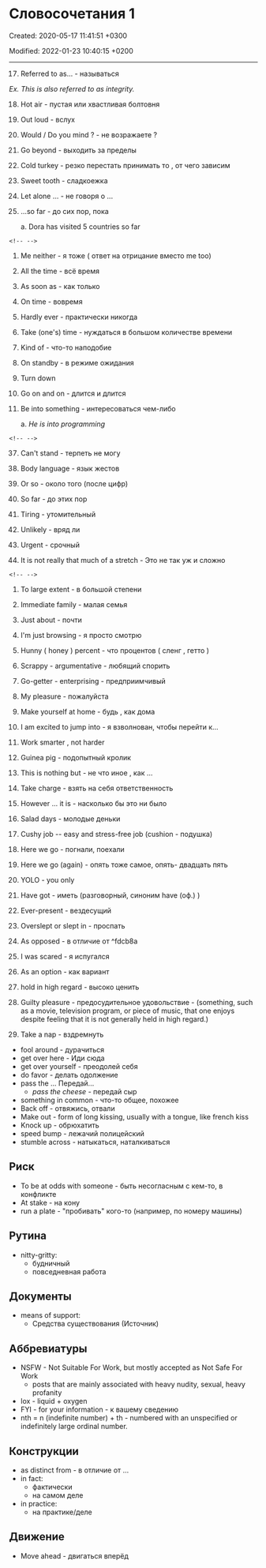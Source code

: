 # Словосочетания 1 

Created: 2020-05-17 11:41:51 +0300

Modified: 2022-01-23 10:40:15 +0200

---


17. Referred to as... - называться

*Ex. This is also referred to as integrity.*

18. Hot air - пустая или хвастливая болтовня

19. Out loud - вслух

20. Would / Do you mind ? - не возражаете ?

21. Go beyond - выходить за пределы

22. Cold turkey - резко перестать принимать то , от чего зависим

23. Sweet tooth - сладкоежка

24. Let alone ... - не говоря о ...

25. ...so far - до сих пор, пока

    a.  Dora has visited 5 countries so far

```{=html}
<!-- -->
```
1.  Me neither - я тоже ( ответ на отрицание вместо me too)

2.  All the time - всё время

3.  As soon as - как только

4.  On time - вовремя

5.  Hardly ever - практически никогда

6.  Take (one's) time - нуждаться в большом количестве времени

7.  Kind of - что-то наподобие

8.  On standby - в режиме ожидания

9.  Turn down

10. Go on and on - длится и длится

11. Be into something - интересоваться чем-либо

    a.  *He is into programming*

```{=html}
<!-- -->
```
37. Can't stand - терпеть не могу

38. Body language - язык жестов
    



39. Or so - около того (после цифр)

40. So far - до этих пор

41. Tiring - утомительный

42. Unlikely - вряд ли

43. Urgent - срочный

44. It is not really that much of a stretch - Это не так уж и сложно

```{=html}
<!-- -->
```
1.  To large extent - в большой степени

2.  Immediate family - малая семья

3.  Just about - почти



4.  I'm just browsing - я просто смотрю

5.  Hunny ( honey ) percent - что процентов ( сленг , гетто )



6.  Scrappy - argumentative - любящий спорить

7.  Go-getter - enterprising - предприимчивый

8.  My pleasure - пожалуйста



9.  Make yourself at home - будь , как дома

10. I am excited to jump into - я взволнован, чтобы перейти к...

11. Work smarter , not harder

12. Guinea pig - подопытный кролик



13. This is nothing but - не что иное , как ...

14. Take charge - взять на себя ответственность

15. However ... it is - насколько бы это ни было



16. Salad days - молодые деньки

17. Cushy job -- easy and stress-free job (cushion - подушка)

18. Here we go - погнали, поехали

19. Here we go (again) - опять тоже самое, опять- двадцать пять

20. YOLO - you only

21. Have got - иметь (разговорный, синоним have (оф.) )
22. Ever-present - вездесущий
23. Overslept or slept in - проспать 
24. As opposed - в отличие от  ^fdcb8a
25. I was scared - я испугался 
26. As an option - как вариант
27. hold in high regard - высоко ценить 
28. Guilty pleasure - предосудительное удовольствие - (something, such as a movie, television program, or piece of music, that one enjoys despite feeling that it is not generally held in high regard.)
29. Take a nap - вздремнуть

- fool around - дурачиться 
- get over here - Иди сюда 
- get over yourself - преодолей себя 
- do favor - делать одолжение
- pass the ... Передай...
	- *pass the cheese* - передай сыр 
- something in common - что-то общее, похожее 
- Back off - отвяжись, отвали 
- Make out - form of long kissing, usually with a tongue, like french kiss
- Knock up - обрюхатить 
- speed bump - лежачий полицейский
- stumble across - натыкаться, наталкиваться 
## Риск
- To be at odds with someone - быть несогласным с кем-то, в конфликте 
- At stake - на кону 
- run a plate - "пробивать" кого-то (например, по номеру машины)
## Рутина 
- nitty-gritty: 
	- будничный
	- повседневная работа

## Документы
- means of support: 
	- Средства существования (Источник)
## Аббревиатуры
- NSFW - Not Suitable For Work, but mostly accepted as Not Safe For Work
	- posts that are mainly associated with heavy nudity, sexual, heavy profanity
- lox - liquid + oxygen 
- FYI - for your information - к вашему сведению 
- nth = n (indefinite number) + th - numbered with an unspecified or indefinitely large ordinal number. 

## Конструкции
- as distinct from - в отличие от ...
- in fact: 
	- фактически
	- на самом деле 
- in practice: 
	- на практике/деле

## Движение 
- Move ahead - двигаться вперёд 